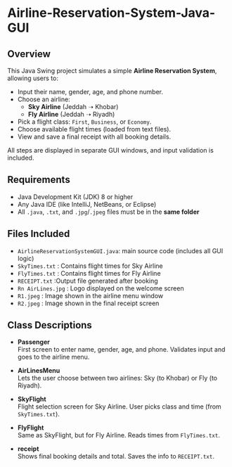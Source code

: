 # Airline-Reservation-System-Java-GUI

## Overview
This Java Swing project simulates a simple **Airline Reservation System**, allowing users to:

- Input their name, gender, age, and phone number.
- Choose an airline:
  - **Sky Airline** (Jeddah ➝ Khobar)
  - **Fly Airline** (Jeddah ➝ Riyadh)
- Pick a flight class: `First`, `Business`, or `Economy`.
- Choose available flight times (loaded from text files).
- View and save a final receipt with all booking details.

All steps are displayed in separate GUI windows, and input validation is included.

## Requirements
- Java Development Kit (JDK) 8 or higher
- Any Java IDE (like IntelliJ, NetBeans, or Eclipse) 
- All `.java`, `.txt`, and `.jpg`/`.jpeg` files must be in the **same folder**


## Files Included            
- `AirlineReservationSystemGUI.java`: main source code (includes all GUI logic)
- `SkyTimes.txt` : Contains flight times for Sky Airline   
- `FlyTimes.txt` : Contains flight times for Fly Airline   
- `RECEIPT.txt` :Output file generated after booking      
- `Rn AirLines.jpg` :  Logo displayed on the welcome screen     
- `R1.jpeg` : Image shown in the airline menu window   
- `R2.jpeg` : Image shown in the final receipt screen


## Class Descriptions

- **Passenger**  
  First screen to enter name, gender, age, and phone. Validates input and goes to the airline menu.
  
- **AirLinesMenu**  
  Lets the user choose between two airlines: Sky (to Khobar) or Fly (to Riyadh).

- **SkyFlight**  
  Flight selection screen for Sky Airline. User picks class and time (from `SkyTimes.txt`).

- **FlyFlight**  
  Same as SkyFlight, but for Fly Airline. Reads times from `FlyTimes.txt`.

- **receipt**  
  Shows final booking details and total. Saves the info to `RECEIPT.txt`.

 
